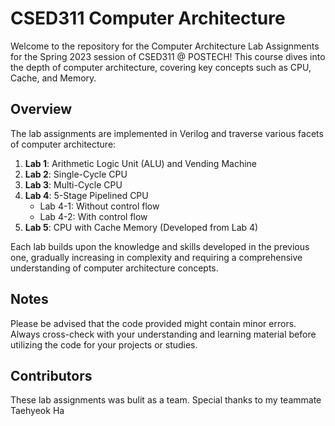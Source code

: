 # CSED311 Computer Architecture

Welcome to the repository for the Computer Architecture Lab Assignments for the Spring 2023 session of CSED311 @ POSTECH! This course dives into the depth of computer architecture, covering key concepts such as CPU, Cache, and Memory.

## Overview

The lab assignments are implemented in Verilog and traverse various facets of computer architecture:

1. **Lab 1**: Arithmetic Logic Unit (ALU) and Vending Machine
2. **Lab 2**: Single-Cycle CPU
3. **Lab 3**: Multi-Cycle CPU
4. **Lab 4**: 5-Stage Pipelined CPU
   - Lab 4-1: Without control flow
   - Lab 4-2: With control flow
5. **Lab 5**: CPU with Cache Memory (Developed from Lab 4)

Each lab builds upon the knowledge and skills developed in the previous one, gradually increasing in complexity and requiring a comprehensive understanding of computer architecture concepts.

## Notes

Please be advised that the code provided might contain minor errors. Always cross-check with your understanding and learning material before utilizing the code for your projects or studies.

## Contributors

These lab assignments was bulit as a team. Special thanks to my teammate Taehyeok Ha
